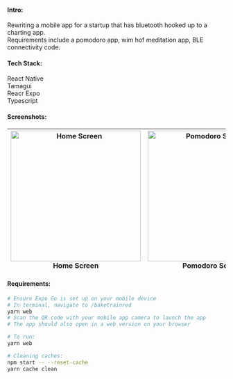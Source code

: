 #### Intro:
Rewriting a mobile app for a startup that has bluetooth hooked up to a charting app.  <br/>
Requirements include a pomodoro app, wim hof meditation app, BLE connectivity code.

#### Tech Stack:
React Native <br/>
Tamagui <br/>
Reacr Expo <br/>
Typescript <br/>

#### Screenshots:
| <img src="https://github.com/user-attachments/assets/59309a56-5bdc-417f-83c4-e7b133d3d6de" alt="Home Screen" width="300"> Home Screen | <img src="https://github.com/user-attachments/assets/96ddc37c-ff60-4071-8ec8-549f01b6a8e5" alt="Pomodoro Screen" width="300"> Pomodoro Screen | <img src="https://github.com/user-attachments/assets/0d73fb43-0c3f-4142-b475-460a38c06b3e" alt="Meditate Screen" width="300"> Meditate Screen | <img src="https://github.com/user-attachments/assets/a5d3147a-16a8-410d-8f61-562fe206a448" alt="Charts Screen" width="300"> Charts Screen | <img src="https://github.com/user-attachments/assets/3d4e1b5a-27c5-4794-b129-dca5cf7cd63a" alt="Profile Screen" width="300"> Profile Screen |
|:--:|:--:|:--:|:--:|:--:|

#### Requirements:

```bash
# Ensure Expo Go is set up on your mobile device
# In terminal, navigate to /baketrainred
yarn web
# Scan the QR code with your mobile app camera to launch the app
# The app should also open in a web version on your browser

# To run: 
yarn web

# Cleaning caches:
npm start -- --reset-cache
yarn cache clean
